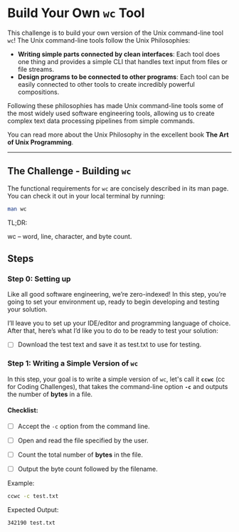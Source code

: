 # Build Your Own `wc` Tool

This challenge is to build your own version of the Unix command-line tool `wc`! The Unix command-line tools follow the Unix Philosophies:

- **Writing simple parts connected by clean interfaces**: Each tool does one thing and provides a simple CLI that handles text input from files or file streams.
- **Design programs to be connected to other programs**: Each tool can be easily connected to other tools to create incredibly powerful compositions.

Following these philosophies has made Unix command-line tools some of the most widely used software engineering tools, allowing us to create complex text data processing pipelines from simple commands.

You can read more about the Unix Philosophy in the excellent book **The Art of Unix Programming**.

---

## The Challenge - Building `wc`

The functional requirements for `wc` are concisely described in its man page. You can check it out in your local terminal by running:

```bash
man wc
```

TL;DR:

wc – word, line, character, and byte count.

## Steps

### Step 0: Setting up

Like all good software engineering, we’re zero-indexed! In this step, you’re going to set your environment up, ready to begin developing and testing your solution.

I’ll leave you to set up your IDE/editor and programming language of choice. After that, here’s what I’d like you to do to be ready to test your solution:

-[ ] Download the test text and save it as test.txt to use for testing.

### Step 1: Writing a Simple Version of `wc`

In this step, your goal is to write a simple version of `wc`, let's call it **`ccwc`** (cc for Coding Challenges), that takes the command-line option **`-c`** and outputs the number of **bytes** in a file.

#### Checklist:

- [ ] Accept the `-c` option from the command line.
- [ ] Open and read the file specified by the user.
- [ ] Count the total number of **bytes** in the file.
- [ ] Output the byte count followed by the filename.


Example:

```bash
ccwc -c test.txt
```

Expected Output:
```
342190 test.txt
```
